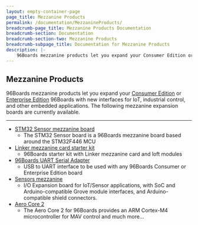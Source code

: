 ```yaml
---
layout: empty-container-page
page_title: Mezzanine Products
permalink: /documentation/MezzanineProducts/
breadcrumb-page_title: Mezzanine Products Documentation
breadcrumb-section: Documentation
breadcrumb-section-two: Mezzanine Products
breadcrumb-subpage_title: Documentation for Mezzanine Products
description: |-
    96Boards mezzanine products let you expand your Consumer Edition or Enterprise Edition 96Boards with new interfaces for IoT, industrial control, and other embedded applications. The following mezzanine expansion boards are currently available.
---
```

## Mezzanine Products

96Boards mezzanine products let you expand your [Consumer Edition](http://www.96boards.org/products/ConsumerEdition/) or [Enterprise Edition](http://www.96boards.org/products/ee/) 96Boards with new interfaces for IoT, industrial control, and other embedded applications. The following mezzanine expansion boards are currently available.

***

- [STM32 Sensor mezzanine board](STM32/)
   - The STM32 Sensor board is a 96Boards mezzanine board based around the STM32F446 MCU
- [Linker mezzanine card starter kit](LinkerMezzanineStarterKit/)
   - 96Boards starter kit with Linker mezzanine card and loft modules
- [96Boards UART Serial Adapter](UARTSerial/)
   - USB to UART interface to be used with any 96Boards Consumer or Enterprise Edition board
- [Sensors mezzanine](SensorsMezzanine/)
   -  I/O Expansion board for IoT/Sensor applications, with SoC and Arduino-compatible Grove module interfaces, and Arduino-compatible shield connectors.
- [Aero Core 2](AeroCore2/)
   - The Aero Core 2 for 96Boards provides an ARM Cortex-M4 microcontroller for MAV control and much more...
